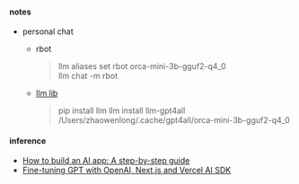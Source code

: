 #### notes

-   personal chat

    -   rbot

        > llm aliases set rbot orca-mini-3b-gguf2-q4_0  
        > llm chat -m rbot

    -   [llm lib](https://simonwillison.net/2023/Jul/12/llm/)
        > pip install llm
        > llm install llm-gpt4all  
        > /Users/zhaowenlong/.cache/gpt4all/orca-mini-3b-gguf2-q4_0

#### inference

-   [How to build an AI app: A step-by-step guide](https://vercel.com/guides/how-to-build-ai-app)
-   [Fine-tuning GPT with OpenAI, Next.js and Vercel AI SDK](https://vercel.com/guides/fine-tuning-openai-nextjs)
